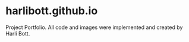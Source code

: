 # harlibott.github.io
Project Portfolio. All code and images were implemented and created by Harli Bott. 
